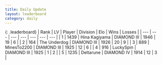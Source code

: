 ```yaml
---
title: Daily Update
layout: leaderboard
category: daily
---
```


{: .leaderboard}
| Rank | LV | Player | Division | Elo | Wins | Losses |
| --- | --- | --- | --- | --- | --- | --- |
| <span data-change="3">1</span> | 1439 | <span title="ID: 315148">Hina Kagiyama</span> | DIAMOND III | <span data-change="-272">1946</span> | <span data-change="-277">19</span> | <span data-change="-94">6</span> |
| <span data-change="6">2</span> | 164 | <span title="ID: 514789">The Underdog</span> | DIAMOND III | <span data-change="-220">1926</span> | <span data-change="-118">20</span> | <span data-change="-58">9</span> |
| <span data-change="4">3</span> | 889 | <span title="ID: 353063">MinesTo2200</span> | DIAMOND III | <span data-change="-240">1925</span> | <span data-change="-248">12</span> | <span data-change="-96">6</span> |
| <span data-change="-3">4</span> | 916 | <span title="ID: 498412">LuckySpin</span> | DIAMOND III | <span data-change="-377">1925</span> | <span data-change="-147">1</span> | <span data-change="-41">2</span> |
| <span data-change="1">5</span> | 1235 | <span title="ID: 204953">Deltarune</span> | DIAMOND IV | <span data-change="-252">1914</span> | <span data-change="-188">12</span> | <span data-change="-101">3</span> |
